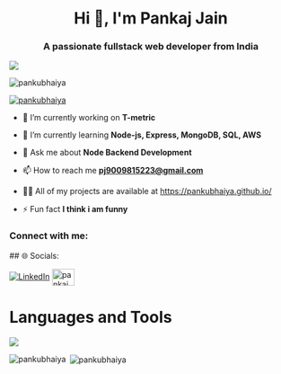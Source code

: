 <h1 align="center">Hi 👋, I'm Pankaj Jain</h1>
<h3 align="center">A passionate fullstack web developer from India</h3>
<img src="https://camo.githubusercontent.com/8ba1e66bcfa048214cf17f235c341742347c9c248831d044aa888acbeec89502/68747470733a2f2f63646e2e6472696262626c652e636f6d2f75736572732f313239323637372f73637265656e73686f74732f363133393136372f6d656469612f66636637666430633631396262383737303635333330373932343039313566332e676966" align="center" style="width: 100% , height:200px " />
<p align="left"> <img src="https://komarev.com/ghpvc/?username=pankubhaiya&label=Profile%20views&color=0e75b6&style=flat" alt="pankubhaiya" /> </p>

<p align="left"> <a href="https://github.com/ryo-ma/github-profile-trophy"><img src="https://github-profile-trophy.vercel.app/?username=pankubhaiya" alt="pankubhaiya" /></a> </p>

- 🔭 I’m currently working on **T-metric**

- 🌱 I’m currently learning **Node-js, Express, MongoDB, SQL, AWS**

- 💬 Ask me about **Node Backend Development**

- 📫 How to reach me **pj9009815223@gmail.com**

- 👨‍💻 All of my projects are available at https://pankubhaiya.github.io/

- ⚡ Fun fact **I think i am funny**

<h3 align="left">Connect with me:</h3>
<p align="left">
## 🌐 Socials:

[![LinkedIn](https://img.shields.io/badge/LinkedIn-%230077B5.svg?logo=linkedin&logoColor=white)](https://www.linkedin.com/in/pankaj-jain-a5586621b/)
<img align="center" src="https://raw.githubusercontent.com/rahuldkjain/github-profile-readme-generator/master/src/images/icons/Social/leet-code.svg" alt="pankaj jain" height="30" width="40" /></a>
</p>

<h1> Languages and Tools </h1>
<img src="https://skillicons.dev/icons?i=html,css,javascript,netlify,vscode,git,github,codepen,nodejs,express,mongodb,postman,replit"/>


<p><img align="left" src="https://github-readme-stats.vercel.app/api/top-langs?username=pankubhaiya&show_icons=true&locale=en&layout=compact" alt="pankubhaiya" /></p>

<p>&nbsp;<img align="center" src="https://github-readme-stats.vercel.app/api?username=pankubhaiya&show_icons=true&locale=en" alt="pankubhaiya" /></p>
